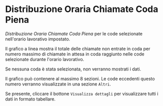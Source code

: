 # Distribuzione Oraria Chiamate Coda Piena

*Distribuzione Oraria Chiamate Coda Piena* per le code selezionate
nell'orario lavorativo impostato.

Il grafico a linea mostra il totale delle chiamate non entrate in coda 
per numero massimo di chiamate in attesa in coda raggiunto nelle code 
selezionate durante l'orario lavorativo.

Se nessuna coda è stata selezionata, non verranno mostrati i dati.

Il grafico può contenere al massimo 8 sezioni. Le code eccedenti questo
numero verranno visualizzate in una sezione ``Altri``.

Se presente, cliccare il bottone ``Visualizza dettagli`` per visualizzare
tutti i dati in formato tabellare.
